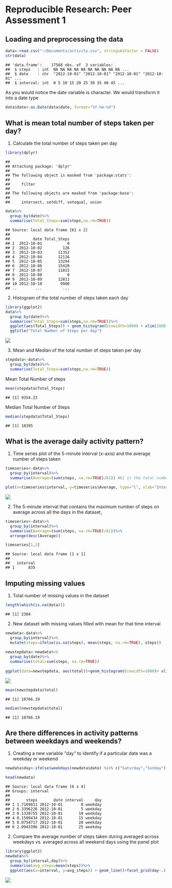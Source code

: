 # Reproducible Research: Peer Assessment 1


## Loading and preprocessing the data


```r
data<-read.csv("~/Documents/activity.csv", stringsAsFactor = FALSE)
str(data)
```

```
## 'data.frame':	17568 obs. of  3 variables:
##  $ steps   : int  NA NA NA NA NA NA NA NA NA NA ...
##  $ date    : chr  "2012-10-01" "2012-10-01" "2012-10-01" "2012-10-01" ...
##  $ interval: int  0 5 10 15 20 25 30 35 40 45 ...
```

As you would notice the date variable is character. We would transform it into a date type


```r
data$date<-as.Date(data$date, format="%Y-%m-%d")
```


## What is mean total number of steps taken per day?

1. Calculate the total number of steps taken per day


```r
library(dplyr)
```

```
## 
## Attaching package: 'dplyr'
## 
## The following object is masked from 'package:stats':
## 
##     filter
## 
## The following objects are masked from 'package:base':
## 
##     intersect, setdiff, setequal, union
```

```r
data%>%
  group_by(date)%>%
  summarise(Total_Steps=sum(steps,na.rm=TRUE))
```

```
## Source: local data frame [61 x 2]
## 
##          date Total_Steps
## 1  2012-10-01           0
## 2  2012-10-02         126
## 3  2012-10-03       11352
## 4  2012-10-04       12116
## 5  2012-10-05       13294
## 6  2012-10-06       15420
## 7  2012-10-07       11015
## 8  2012-10-08           0
## 9  2012-10-09       12811
## 10 2012-10-10        9900
## ..        ...         ...
```

2. Histogram of the total number of steps taken each day


```r
library(ggplot2)
data%>%
  group_by(date)%>%
  summarise(Total_Steps=sum(steps,na.rm=TRUE))%>%
  ggplot(aes(Total_Steps)) + geom_histogram(binwidth=1000) + xlim(1000,18000) + 
  ggtitle("Total Number of Steps per day")
```

![](PA1_template_files/figure-html/unnamed-chunk-4-1.png) 

3. Mean and Median of the total number of steps taken per day


```r
stepdata<-data%>%
  group_by(date)%>%
  summarise(Total_Steps=sum(steps,na.rm=TRUE))
```
Mean Total Number of steps

```r
mean(stepdata$Total_Steps)
```

```
## [1] 9354.23
```

Median Total Number of Steps

```r
median(stepdata$Total_Steps)
```

```
## [1] 10395
```


## What is the average daily activity pattern?

1. Time series plot of the 5-minute interval (x-axis) and the average number of steps taken


```r
timeseries<-data%>%
  group_by(interval)%>%
  summarise(Average=(sum(steps, na.rm=TRUE)/61)) #61 is the total number of days between Oct and November

plot(x=timeseries$interval, y=timeseries$Average, type="l", xlab="Interval", ylab="Average number of steps")
```

![](PA1_template_files/figure-html/unnamed-chunk-8-1.png) 

2. The 5-minute interval that contains the maximum number of steps on average across all the days in the dataset, 


```r
timeseries<-data%>%
  group_by(interval)%>%
  summarise(Average=(sum(steps, na.rm=TRUE)/61))%>%
  arrange(desc(Average))

timeseries[1,1]
```

```
## Source: local data frame [1 x 1]
## 
##   interval
## 1      835
```

## Imputing missing values

1. Total number of missing values in the dataset

```r
length(which(is.na(data)))
```

```
## [1] 2304
```

2. New dataset with missing values filled with mean for that time interval


```r
newdata<-data%>%
  group_by(interval)%>%
  mutate(steps=ifelse(is.na(steps), mean(steps, na.rm=TRUE), steps))
  
newstepdata<-newdata%>%
  group_by(date)%>%
  summarise(total=sum(steps, na.rm=TRUE))
  
ggplot(data=newstepdata, aes(total))+geom_histogram(binwidth=1000)+ xlim(1000,18000)
```

![](PA1_template_files/figure-html/unnamed-chunk-11-1.png) 

```r
mean(newstepdata$total)
```

```
## [1] 10766.19
```

```r
median(newstepdata$total)
```

```
## [1] 10766.19
```

## Are there differences in activity patterns between weekdays and weekends?

1. Creating a new variable "day" to identify if a particular date was a weekday or weekend


```r
newdata$day<-ifelse(weekdays(newdata$date) %in% c("Saturday","Sunday"), "weekend", "weekday")

head(newdata)
```

```
## Source: local data frame [6 x 4]
## Groups: interval
## 
##       steps       date interval     day
## 1 1.7169811 2012-10-01        0 weekday
## 2 0.3396226 2012-10-01        5 weekday
## 3 0.1320755 2012-10-01       10 weekday
## 4 0.1509434 2012-10-01       15 weekday
## 5 0.0754717 2012-10-01       20 weekday
## 6 2.0943396 2012-10-01       25 weekday
```


2. Compare the average number of steps taken during averaged across weekdays vs. averaged across all weekend days using the panel plot


```r
library(ggplot2)
newdata%>%
  group_by(interval,day)%>%
  summarise(avg_steps=mean(steps))%>%
  ggplot(aes(x=interval, y=avg_steps)) + geom_line()+facet_grid(day~.) + xlab("Interval")+ylab("Average Steps")
```

![](PA1_template_files/figure-html/unnamed-chunk-13-1.png) 
